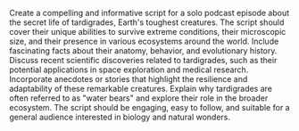 Create a compelling and informative script for a solo podcast episode about the secret life of tardigrades, Earth's toughest creatures. The script should cover their unique abilities to survive extreme conditions, their microscopic size, and their presence in various ecosystems around the world. Include fascinating facts about their anatomy, behavior, and evolutionary history. Discuss recent scientific discoveries related to tardigrades, such as their potential applications in space exploration and medical research. Incorporate anecdotes or stories that highlight the resilience and adaptability of these remarkable creatures. Explain why tardigrades are often referred to as "water bears" and explore their role in the broader ecosystem. The script should be engaging, easy to follow, and suitable for a general audience interested in biology and natural wonders.